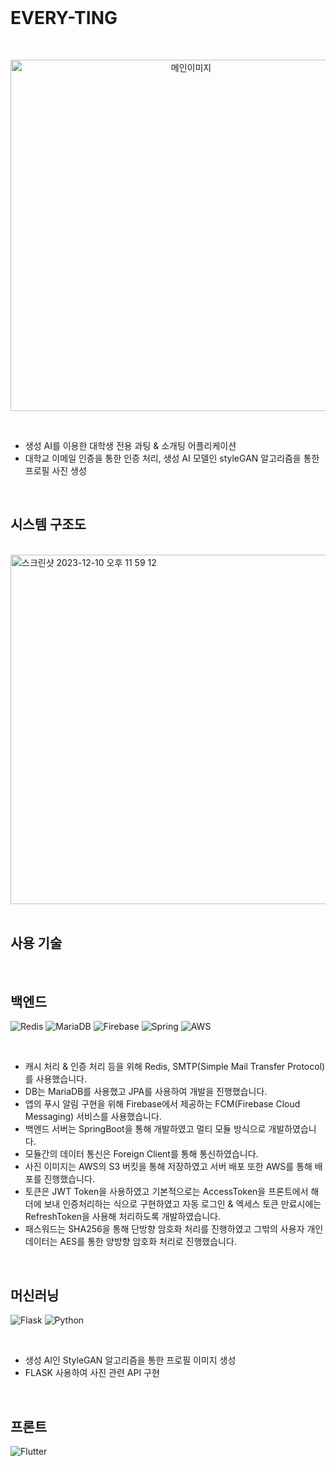 <br>

# EVERY-TING

<br>

<p align="center">
<img width="562" alt="메인이미지" src="https://github.com/YGwan/every-ting/assets/50222603/23218f55-3c2b-4901-932b-24ead92f723f">
</p>

<br>

- 생성 AI를 이용한 대학생 전용 과팅 & 소개팅 어플리케이션
- 대학교 이메일 인증을 통한 인증 처리, 생성 AI 모델인 styleGAN 알고리즘을 통한 프로필 사진 생성

<br>

## 시스템 구조도

<br>

<img width="559" alt="스크린샷 2023-12-10 오후 11 59 12" src="https://github.com/YGwan/every-ting/assets/50222603/dbf6232c-c9b7-46fc-9d97-4d2340148576">

<br>

<br>

## 사용 기술

<br>

## 백엔드
![Redis](https://img.shields.io/badge/redis-%23DD0031.svg?style=for-the-badge&logo=redis&logoColor=white)
![MariaDB](https://img.shields.io/badge/MariaDB-003545?style=for-the-badge&logo=mariadb&logoColor=white)
![Firebase](https://img.shields.io/badge/Firebase-039BE5?style=for-the-badge&logo=FCM&logoColor=white)
![Spring](https://img.shields.io/badge/spring-%236DB33F.svg?style=for-the-badge&logo=spring&logoColor=white)
![AWS](https://img.shields.io/badge/AWS-%23FF9900.svg?style=for-the-badge&logo=amazon-aws&logoColor=white)

<br>

- 캐시 처리 & 인증 처리 등을 위해 Redis, SMTP(Simple Mail Transfer Protocol)를 사용했습니다.
- DB는 MariaDB를 사용했고 JPA를 사용하여 개발을 진행했습니다.
- 앱의 푸시 알림 구현을 위해 Firebase에서 제공하는 FCM(Firebase Cloud Messaging) 서비스를 사용했습니다.
- 백엔드 서버는 SpringBoot을 통해 개발하였고 멀티 모듈 방식으로 개발하였습니다.
- 모듈간의 데이터 통신은 Foreign Client를 통해 통신하였습니다.
- 사진 이미지는 AWS의 S3 버킷을 통해 저장하였고 서버 배포 또한 AWS를 통해 배포를 진행했습니다.
- 토큰은 JWT Token을 사용하였고 기본적으로는 AccessToken을 프론트에서 해더에 보내 인증처리하는 식으로 구현하였고 자동 로그인 & 엑세스 토큰 만료시에는 RefreshToken을 사용해 처리하도록 개발하였습니다.
- 패스워드는 SHA256을 통해 단방향 암호화 처리를 진행하였고 그밖의 사용자 개인 데이터는 AES를 통한 양방향 암호화 처리로 진행했습니다.

<br>

## 머신러닝
![Flask](https://img.shields.io/badge/flask-%23000.svg?style=for-the-badge&logo=flask&logoColor=white)
![Python](https://img.shields.io/badge/python-3670A0?style=for-the-badge&logo=python&logoColor=ffdd54)

<br>

- 생성 AI인 StyleGAN 알고리즘을 통한 프로필 이미지 생성
- FLASK 사용하여 사진 관련 API 구현

<br>

## 프론트
![Flutter](https://img.shields.io/badge/Flutter-%2302569B.svg?style=for-the-badge&logo=Flutter&logoColor=white)

<br>
